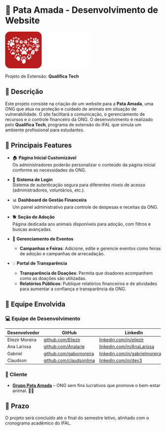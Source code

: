 # 🐾 **Pata Amada - Desenvolvimento de Website**  

![Pata Amada](./public/pata-amada-logo-full.png)

Projeto de Extensão: **Qualifica Tech**


## 📝 **Descrição**
Este projeto consiste na criação de um website para a **Pata Amada**, uma ONG que atua na proteção e cuidado de animais em situação de vulnerabilidade. O site facilitará a comunicação, o gerenciamento de recursos e o controle financeiro da ONG. O desenvolvimento é realizado pelo **Qualifica Tech**, programa de extensão do IFAL que simula um ambiente profissional para estudantes.



## 🚀 **Principais Features**

- 🏠 **Página Inicial Customizável**  
  Os administradores poderão personalizar o conteúdo da página inicial conforme as necessidades da ONG.

- 🔐 **Sistema de Login**  
  Sistema de autenticação segura para diferentes níveis de acesso (administradores, voluntários, etc.).

- 📊 **Dashboard de Gestão Financeira**  
  Um painel administrativo para controle de despesas e receitas da ONG.

- 🐕 **Seção de Adoção**  
  Página dedicada aos animais disponíveis para adoção, com filtros e buscas avançadas.

- 📅 **Gerenciamento de Eventos**  
  - **Campanhas e Feiras**: Adicione, edite e gerencie eventos como feiras de adoção e campanhas de arrecadação.

- 💡 **Portal de Transparência**  
  - **Transparência de Doações**: Permita que doadores acompanhem como as doações são utilizadas.
  - **Relatórios Públicos**: Publique relatórios financeiros e de atividades para aumentar a confiança e transparência da ONG.




## 👥 **Equipe Envolvida**

### 💻 **Equipe de Desenvolvimento**
| Desenvolvedor     | GitHub                                     | LinkedIn                                   |
|-------------------|--------------------------------------------|--------------------------------------------|
| Eliezir Moreira   | [github.com/Eliezir](https://github.com/Eliezir) | [linkedin.com/in/eliezir](https://www.linkedin.com/in/eliezir/) |
| Ana Larissa    | [github.com/Analarie](https://github.com/Analarie)  | [linkedin.com/in/AnaLarissa](https://www.linkedin.com/in/ana-larissa-a631471aa/?utm_source=share&utm_campaign=share_via&utm_content=profile&utm_medium=android_app)  |
| Gabriel     | [github.com/gabomoreira](https://github.com/gabomoreira)  | [linkedin.com/in/gabrielmoreiradev](https://www.linkedin.com/in/gabrielmoreiradev/)  |
| Claudson     | [github.com/claudsonlima](https://github.com/claudsonlima)  | [linkedin.com/in/dev3](https://linkedin.com/in/dev3)  |

### 🐾 **Cliente**
- **[Grupo Pata Amada](https://www.instagram.com/grupopataamada/)** – ONG sem fins lucrativos que promove o bem-estar animal. 🐶🐱


## 📅 **Prazo**
O projeto será concluído até o final do semestre letivo, alinhado com o cronograma acadêmico do IFAL. 



